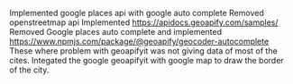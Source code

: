Implemented google places api with google auto complete
Removed openstreetmap api  Implemented https://apidocs.geoapify.com/samples/
Removed Google places auto complete and implemented https://www.npmjs.com/package/@geoapify/geocoder-autocomplete
These where problem with geoapifyit was not giving data of most of the cites.
Integated the google geoapifyit with google map to draw the border of the city.
